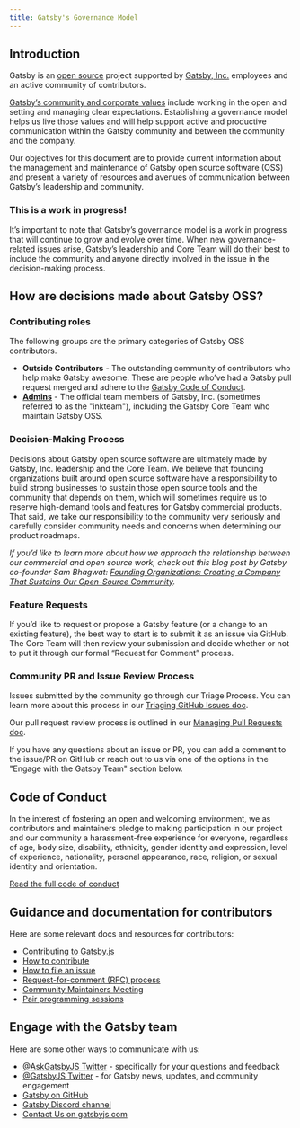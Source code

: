 ```yaml
---
title: Gatsby's Governance Model
---
```


## Introduction

Gatsby is an [open source](https://opensource.org/) project supported by [Gatsby, Inc.](https://www.gatsbyjs.com/about/) employees and an active community of contributors.

[Gatsby’s community and corporate values](/docs/gatsby-core-philosophy/#gatsbys-community-philosophy) include working in the open and setting and managing clear expectations. Establishing a governance model helps us live those values and will help support active and productive communication within the Gatsby community and between the community and the company.

Our objectives for this document are to provide current information about the management and maintenance of Gatsby open source software (OSS) and present a variety of resources and avenues of communication between Gatsby’s leadership and community.

### This is a work in progress!

It’s important to note that Gatsby’s governance model is a work in progress that will continue to grow and evolve over time. When new governance-related issues arise, Gatsby’s leadership and Core Team will do their best to include the community and anyone directly involved in the issue in the decision-making process.

## How are decisions made about Gatsby OSS?

### Contributing roles

The following groups are the primary categories of Gatsby OSS contributors.

- **Outside Contributors** - The outstanding community of contributors who help make Gatsby awesome. These are people who’ve had a Gatsby pull request merged and adhere to the [Gatsby Code of Conduct](/docs/contributing/code-of-conduct/).
- **[Admins](https://github.com/orgs/gatsbyjs/teams/admin/members)** - The official team members of Gatsby, Inc. (sometimes referred to as the "inkteam"), including the Gatsby Core Team who maintain Gatsby OSS.

### Decision-Making Process

Decisions about Gatsby open source software are ultimately made by Gatsby, Inc. leadership and the Core Team. We believe that founding organizations built around open source software have a responsibility to build strong businesses to sustain those open source tools and the community that depends on them, which will sometimes require us to reserve high-demand tools and features for Gatsby commercial products. That said, we take our responsibility to the community very seriously and carefully consider community needs and concerns when determining our product roadmaps.

_If you’d like to learn more about how we approach the relationship between our commercial and open source work, check out this blog post by Gatsby co-founder Sam Bhagwat: [Founding Organizations: Creating a Company That Sustains Our Open-Source Community](/blog/2020-02-11-founding-organizations/#reach-skip-nav)._

### Feature Requests

If you’d like to request or propose a Gatsby feature (or a change to an existing feature), the best way to start is to submit it as an issue via GitHub. The Core Team will then review your submission and decide whether or not to put it through our formal “Request for Comment” process.

### Community PR and Issue Review Process

Issues submitted by the community go through our Triage Process. You can learn more about this process in our [Triaging GitHub Issues doc](/docs/contributing/triaging-github-issues/).

Our pull request review process is outlined in our [Managing Pull Requests doc](/docs/contributing/managing-pull-requests/).

If you have any questions about an issue or PR, you can add a comment to the issue/PR on GitHub or reach out to us via one of the options in the "Engage with the Gatsby Team" section below.

## Code of Conduct

In the interest of fostering an open and welcoming environment, we as contributors and maintainers pledge to making participation in our project and our community a harassment-free experience for everyone, regardless of age, body size, disability, ethnicity, gender identity and expression, level of experience, nationality, personal appearance, race, religion, or sexual identity and orientation.

[Read the full code of conduct](/docs/contributing/code-of-conduct/)

## Guidance and documentation for contributors

Here are some relevant docs and resources for contributors:

- [Contributing to Gatsby.js](/docs/contributing)
- [How to contribute](/docs/contributing/how-to-contribute/)
- [How to file an issue](/docs/contributing/how-to-file-an-issue/)
- [Request-for-comment (RFC) process](/docs/contributing/rfc-process/)
- [Community Maintainers Meeting](/docs/contributing/community/#community-maintainers-meeting)
- [Pair programming sessions](/docs/contributing/pair-programming/)

## Engage with the Gatsby team

Here are some other ways to communicate with us:

- [@AskGatsbyJS Twitter](https://twitter.com/AskGatsbyJS) - specifically for your questions and feedback
- [@GatsbyJS Twitter](https://twitter.com/gatsbyjs) - for Gatsby news, updates, and community engagement
- [Gatsby on GitHub](https://github.com/gatsbyjs)
- [Gatsby Discord channel](https://gatsby.dev/discord)
- [Contact Us on gatsbyjs.com](https://www.gatsbyjs.com/contact-us/)
